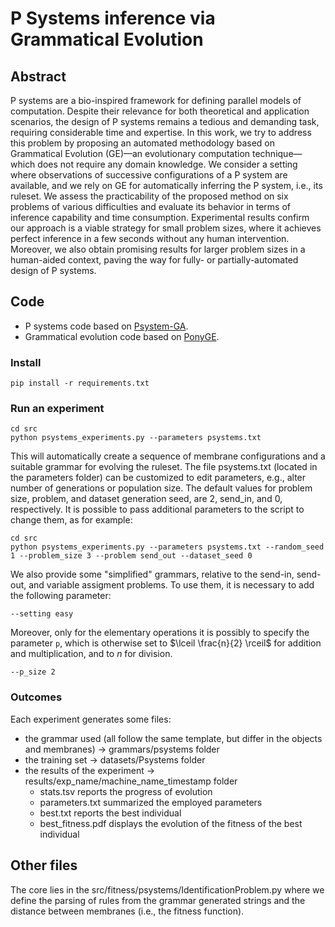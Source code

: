# P Systems inference via Grammatical Evolution

## Abstract
P systems are a bio-inspired framework for defining parallel models of computation.
Despite their relevance for both theoretical and application scenarios, the design of P systems remains a tedious and demanding task, requiring considerable time and expertise.
In this work, we try to address this problem by proposing an automated methodology based on Grammatical Evolution (GE)—an evolutionary computation technique—which does not require any domain knowledge.
We consider a setting where observations of successive configurations of a P system are available, and we rely on GE for automatically inferring the P system, i.e., its ruleset.
We assess the practicability of the proposed method on six problems of various difficulties and evaluate its behavior in terms of inference capability and time consumption.
Experimental results confirm our approach is a viable strategy for small problem sizes, where it achieves perfect inference in a few seconds without any human intervention.
Moreover, we also obtain promising results for larger problem sizes in a human-aided context, paving the way for fully- or partially-automated design of P systems.

## Code
- P systems code based on [Psystem-GA](https://github.com/gpietrop/Psystem-GA).
- Grammatical evolution code based on [PonyGE](https://github.com/PonyGE/PonyGE2).

### Install
```
pip install -r requirements.txt
```

### Run an experiment
```
cd src
python psystems_experiments.py --parameters psystems.txt
```
This will automatically create a sequence of membrane configurations and a suitable grammar for evolving the ruleset.
The file psystems.txt (located in the parameters folder) can be customized to edit parameters, e.g., alter number of generations or population size.
The default values for problem size, problem, and dataset generation seed, are 2, send_in, and 0, respectively.
It is possible to pass additional parameters to the script to change them, as for example:

```
cd src
python psystems_experiments.py --parameters psystems.txt --random_seed 1 --problem_size 3 --problem send_out --dataset_seed 0
```

We also provide some "simplified" grammars, relative to the send-in, send-out, and variable assigment problems.
To use them, it is necessary to add the following parameter:
```
--setting easy
```

Moreover, only for the elementary operations it is possibly to specify the parameter `p`, which is otherwise set to 
$\lceil \frac{n}{2} \rceil$ for addition and multiplication, and to $n$ for division.
```
--p_size 2
```

### Outcomes
Each experiment generates some files:
- the grammar used (all follow the same template, but differ in the objects and membranes) $\to$ grammars/psystems folder
- the training set $\to$ datasets/Psystems folder
- the results of the experiment $\to$ results/exp_name/machine_name_timestamp folder
  - stats.tsv reports the progress of evolution
  - parameters.txt summarized the employed parameters
  - best.txt reports the best individual
  - best_fitness.pdf displays the evolution of the fitness of the best individual

## Other files
The core lies in the src/fitness/psystems/IdentificationProblem.py where we define the parsing of rules from the grammar generated strings and the distance between membranes (i.e., the fitness function).
